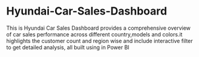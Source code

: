 # Hyundai-Car-Sales-Dashboard
This is Hyundai Car Sales Dashboard provides a comprehensive overview of car sales performance across different country,models and colors.it highlights the customer count and region wise and include interactive filter to get detailed analysis, all built using in Power BI
